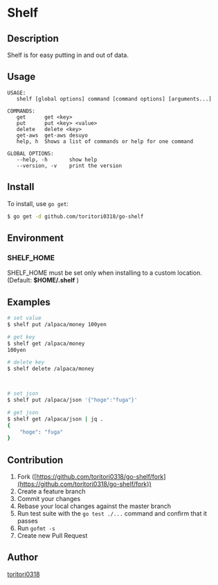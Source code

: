 Shelf
=====

## Description

Shelf is for easy putting in and out of data.

## Usage

```
USAGE:
   shelf [global options] command [command options] [arguments...]

COMMANDS:
   get		get <key>
   put		put <key> <value>
   delete	delete <key>
   get-aws	get-aws desuyo
   help, h	Shows a list of commands or help for one command

GLOBAL OPTIONS:
   --help, -h		show help
   --version, -v	print the version
```

## Install

To install, use `go get`:

```bash
$ go get -d github.com/toritori0318/go-shelf
```

## Environment

### SHELF_HOME

   SHELF_HOME must be set only when installing to a custom location. (Default: **$HOME/.shelf** )

## Examples

```bash
# set value
$ shelf put /alpaca/money 100yen

# get key
$ shelf get /alpaca/money
100yen

# delete key
$ shelf delete /alpaca/money



# set json
$ shelf put /alpaca/json '{"hoge":"fuga"}'

# get json
$ shelf get /alpaca/json | jq .
{
    "hoge": "fuga"
}

```



## Contribution

1. Fork ([https://github.com/toritori0318/go-shelf/fork](https://github.com/toritori0318/go-shelf/fork))
1. Create a feature branch
1. Commit your changes
1. Rebase your local changes against the master branch
1. Run test suite with the `go test ./...` command and confirm that it passes
1. Run `gofmt -s`
1. Create new Pull Request

## Author

[toritori0318](https://github.com/toritori0318)
